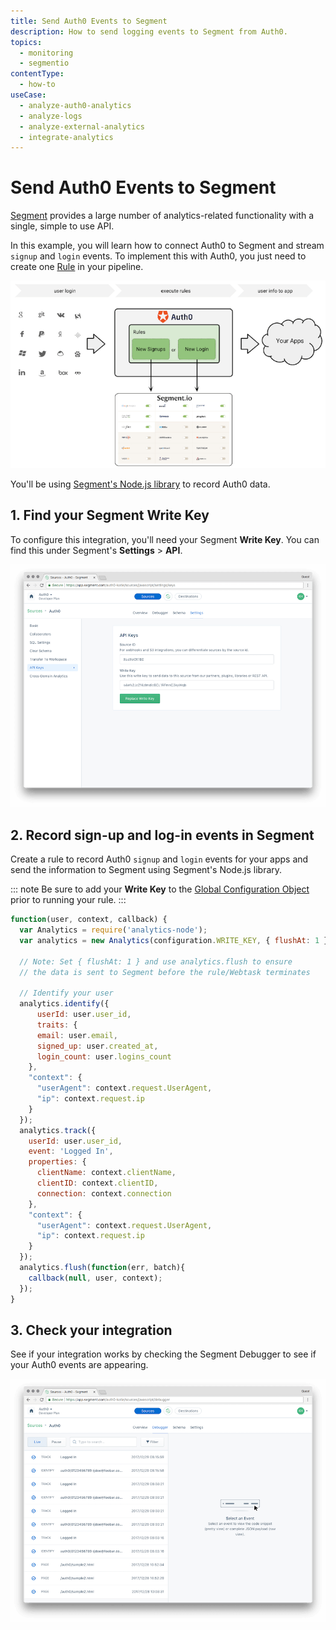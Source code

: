 ```yaml
---
title: Send Auth0 Events to Segment
description: How to send logging events to Segment from Auth0.
topics:
  - monitoring
  - segmentio
contentType:
  - how-to
useCase:
  - analyze-auth0-analytics
  - analyze-logs
  - analyze-external-analytics
  - integrate-analytics
---
```

# Send Auth0 Events to Segment

[Segment](http://segment.io/features) provides a large number of analytics-related functionality with a single, simple to use API.

In this example, you will learn how to connect Auth0 to Segment and stream `signup` and `login` events. To implement this with Auth0, you just need to create one [Rule](/rule) in your pipeline.

![Segment Flow](/media/articles/monitoring/segment/segment-io-dataflow.png)

You'll be using [Segment's Node.js library](https://github.com/segmentio/analytics-node) to record Auth0 data.

## 1. Find your Segment Write Key

To configure this integration, you'll need your Segment **Write Key**. You can find this under Segment's  **Settings** > **API**.

![Segment API Keys](/media/articles/monitoring/segment/segment-3.png)

## 2. Record sign-up and log-in events in Segment

Create a rule to record Auth0 `signup` and `login` events for your apps and send the information to Segment using Segment's Node.js library.

::: note
Be sure to add your **Write Key** to the [Global Configuration Object](/rules#using-the-configuration-object) prior to running your rule.
:::

```js
function(user, context, callback) {
  var Analytics = require('analytics-node');
  var analytics = new Analytics(configuration.WRITE_KEY, { flushAt: 1 });

  // Note: Set { flushAt: 1 } and use analytics.flush to ensure
  // the data is sent to Segment before the rule/Webtask terminates

  // Identify your user
  analytics.identify({
      userId: user.user_id,
      traits: {
      email: user.email,
      signed_up: user.created_at,
      login_count: user.logins_count
    },
    "context": {
      "userAgent": context.request.UserAgent,
      "ip": context.request.ip
    }
  });
  analytics.track({
    userId: user.user_id,
    event: 'Logged In',
    properties: {
      clientName: context.clientName,
      clientID: context.clientID,
      connection: context.connection
    },
    "context": {
      "userAgent": context.request.UserAgent,
      "ip": context.request.ip
    }
  });
  analytics.flush(function(err, batch){
    callback(null, user, context);
  });
}
```

## 3. Check your integration

See if your integration works by checking the Segment Debugger to see if your Auth0 events are appearing.

![Segment Debugger](/media/articles/monitoring/segment/segment-14.png)
